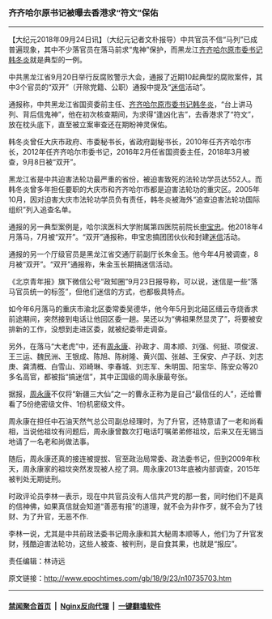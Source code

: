 ### 齐齐哈尔原书记被曝去香港求“符文”保佑
------------------------

<p>【大纪元2018年09月24日讯】（大纪元记者文朴报导）中共官员不信“马列”已成普遍现象，其中不少落官员在落马前求“鬼神”保护，而黑龙江<a href="http://www.epochtimes.com/gb/tag/%E9%BD%90%E9%BD%90%E5%93%88%E5%B0%94%E5%8E%9F%E5%B8%82%E5%A7%94%E4%B9%A6%E8%AE%B0.html">齐齐哈尔原市委书记</a><a href="http://www.epochtimes.com/gb/tag/%E9%9F%A9%E5%86%AC%E7%82%8E.html">韩冬炎</a>就是典型的一例。</p>
<p>中共黑龙江省9月20日举行反腐败警示大会，通报了近期10起典型的腐败案件，其中3个官员的“双开”（开除党籍、公职）通报中提及“<a href="http://www.epochtimes.com/gb/tag/%E8%BF%B7%E4%BF%A1.html">迷信</a>活动”。</p>
<p>通报称，中共黑龙江省国资委前主任、<a href="http://www.epochtimes.com/gb/tag/%E9%BD%90%E9%BD%90%E5%93%88%E5%B0%94%E5%8E%9F%E5%B8%82%E5%A7%94%E4%B9%A6%E8%AE%B0.html">齐齐哈尔原市委书记</a><a href="http://www.epochtimes.com/gb/tag/%E9%9F%A9%E5%86%AC%E7%82%8E.html">韩冬炎</a>，“台上讲马列、背后信鬼神”，他在初次核查期间，为求得“逢凶化吉”，去香港求了“符文”，放在枕头底下，直至被立案审查还在期盼神灵保佑。</p>
<p>韩冬炎曾任大庆市政府、市委秘书长，省政府副秘书长，2010年任齐齐哈尔市长，2012年任齐齐哈尔市委书记，2016年2月任省国资委主任，2018年3月被查，9月8日被“双开”。</p>
<div>黑龙江省是中共迫害法轮功最严重的省份，被迫害致死的法轮功学员达552人。而韩冬炎曾多年担任要职的大庆市和齐齐哈尔市都是迫害法轮功的重灾区。2005年10月，因对迫害大庆市法轮功学员负有责任，韩冬炎被海外“追查迫害法轮功国际组织”列入追查名单。</div>
<p>通报的另一典型案例是，哈尔滨医科大学附属第四医院前院长<a href="http://www.epochtimes.com/gb/tag/%E7%94%B3%E5%AE%9D%E5%BF%A0.html">申宝忠</a>。他2018年4月落马，7月被“双开”。“双开”通报称，申宝忠搞团团伙伙和封建<a href="http://www.epochtimes.com/gb/tag/%E8%BF%B7%E4%BF%A1.html">迷信</a>活动。</p>
<p>通报的另一个厅级官员是黑龙江省交通厅前副厅长朱金玉。他今年4月被调查，8月被“双开”。“双开”通报称，朱金玉长期搞迷信活动。</p>
<p>《北京青年报》旗下微信公号“政知圈”9月23日报导称，可以说，迷信是一些“落马官员统一的标签”，但他们迷信的方式，也都极具特点。</p>
<p>如今年6月落马的重庆市渝北区委常委吴德华，他今年5月到北碚区缙云寺烧香求前途期间，突然接到电话让他回区委一趟。吴还以为“佛祖果然显灵了”，将要被安排新的工作，没想到走进区委，就被纪委带走调查。</p>
<p>另外，在落马“大老虎”中，还有<a href="http://www.epochtimes.com/gb/tag/%E5%91%A8%E6%B0%B8%E5%BA%B7.html">周永康</a>、孙政才、周本顺、刘强、何挺、项俊波、王三运、魏民洲、王银成、陈旭、陈树隆、黄兴国、张越、王保安、卢子跃、刘志庚、龚清概、白雪山、邓崎琳、李春城、刘志军、朱明国、阳宝华、陈安众等20多名高官，都被指“搞迷信”，其中正国级的周永康最夸张。</p>
<p>据报，<a href="http://www.epochtimes.com/gb/tag/%E5%91%A8%E6%B0%B8%E5%BA%B7.html">周永康</a>不仅将“新疆三大仙”之一的曹永正称为是自己“最信任的人”，还给曹看了5份绝密级文件、1份机密级文件。</p>
<p>周永康在担任中石油天然气总公司副总经理时，为了升官，还特意请了一老和尚看相，当说他祖坟有问题后，周永康曾数次打电话叮嘱弟弟修祖坟，后来又在无锡当地请了一名老和尚做法事。</p>
<p>随后，周永康还真的接连被提拔、官至政治局常委、政法委书记，但到2009年秋天，周永康家的祖坟突然发现被人挖了洞。周永康2013年底被内部调查，2015年被判处无期徒刑。</p>
<p>时政评论员李林一表示，现在中共官员没有人信共产党的那一套，同时他们不是真的信神佛，如果真信就会知道“善恶有报”的道理，就不会为非作歹，就不会为了钱财、为了升官，无恶不作.</p>
<p>李林一说，尤其是中共前政法委书记周永康和其大秘周本顺等人，他们为了升官发财，残酷迫害法轮功，这些人被查、被判刑，是自食其果，也就是“报应”。</p>
<p>责任编辑：林诗远</p>

原文链接：http://www.epochtimes.com/gb/18/9/23/n10735703.htm


------------------------
#### [禁闻聚合首页](https://github.com/gfw-breaker/banned-news/blob/master/README.md) &nbsp;|&nbsp; [Nginx反向代理](https://github.com/gfw-breaker/open-proxy/blob/master/README.md) &nbsp;|&nbsp; [一键翻墙软件](https://github.com/gfw-breaker/nogfw/blob/master/README.md)